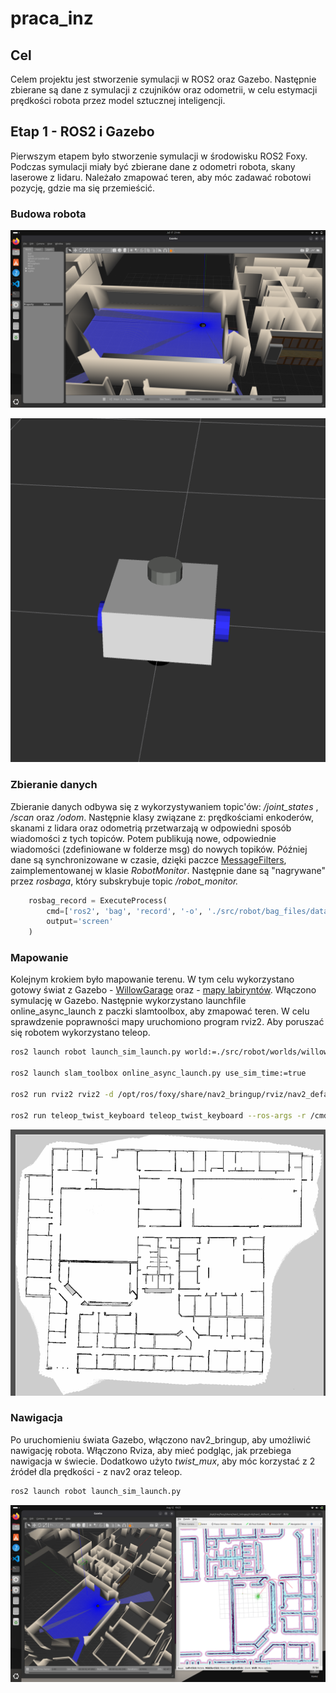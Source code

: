 # praca_inz

## Cel

Celem projektu jest stworzenie symulacji w ROS2 oraz Gazebo. Następnie zbierane są dane z symulacji z czujników oraz odometrii, w celu estymacji prędkości robota przez model sztucznej inteligencji.

## Etap 1 - ROS2 i Gazebo

Pierwszym etapem było stworzenie symulacji w środowisku ROS2 Foxy. Podczas symulacji miały być zbierane dane z odometri robota, skany laserowe z lidaru. Należało zmapować teren, aby móc zadawać robotowi pozycję, gdzie ma się przemieścić.

### Budowa robota

<div class="grid" markdown>

![Image title](res/robot_in_the_world.png)

![Image title](res/robot_view.png)

</div>

### Zbieranie danych

Zbieranie danych odbywa się z wykorzystywaniem topic'ów:  */joint_states* ,  */scan*  oraz */odom*. Następnie klasy związane z: prędkościami enkoderów, skanami z lidara oraz odometrią przetwarzają w odpowiedni sposób wiadomości z tych topiców. Potem publikują nowe, odpowiednie wiadomości (zdefiniowane w folderze msg) do nowych topików. Później dane są synchronizowane w czasie, dzięki paczce [MessageFilters](https://docs.ros.org/en/rolling/p/message_filters/), zaimplementowanej w klasie *RobotMonitor*. Następnie dane są "nagrywane" przez *rosbaga*, który subskrybuje topic */robot_monitor.*

```python
    rosbag_record = ExecuteProcess(
        cmd=['ros2', 'bag', 'record', '-o', './src/robot/bag_files/data1', '/robot_monitor'],
        output='screen'
    )
```

### Mapowanie

Kolejnym krokiem było mapowanie terenu. W tym celu wykorzystano gotowy świat z Gazebo - [WillowGarage](https://github.com/arpg/Gazebo/blob/master/worlds/willowgarage.world) oraz - [mapy labiryntów](https://github.com/HaiderAbasi/ROS2-Path-Planning-and-Maze-Solving). Włączono symulację w Gazebo. Następnie wykorzystano launchfile online_async_launch z paczki slamtoolbox, aby zmapować teren. W celu sprawdzenie poprawności mapy uruchomiono program rviz2. Aby poruszać się robotem wykorzystano teleop.

```bash
ros2 launch robot launch_sim_launch.py world:=./src/robot/worlds/willowgarage.world

ros2 launch slam_toolbox online_async_launch.py use_sim_time:=true

ros2 run rviz2 rviz2 -d /opt/ros/foxy/share/nav2_bringup/rviz/nav2_default_view.rviz 

ros2 run teleop_twist_keyboard teleop_twist_keyboard --ros-args -r /cmd_vel:=/diff_controller/cmd_vel_unstamped
```
![Alt text](res/map.png)

### Nawigacja

Po uruchomieniu świata Gazebo, włączono nav2_bringup, aby umożliwić nawigację robota. Włączono Rviza, aby mieć podgląc, jak przebiega nawigacja w świecie. Dodatkowo użyto *twist_mux*, aby móc korzystać z 2 źródeł dla prędkości - z nav2 oraz teleop.

```bash
ros2 launch robot launch_sim_launch.py
```

![Alt text](res/navigation.png)